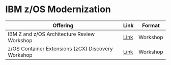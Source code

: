 # IBM z/OS Modernization

| Offering | Link | Format | 
| -------- | -------- | -------- | 
| IBM Z and z/OS Architecture Review Workshop | [Link](../assets/AI_Z_LinuxONE_Discovery_Workshop.pdf) | Workshop |
| z/OS Container Extensions (zCX) Discovery Workshop | [Link](../assets/zCX_workshop_offering_2025.pdf) | Workshop |